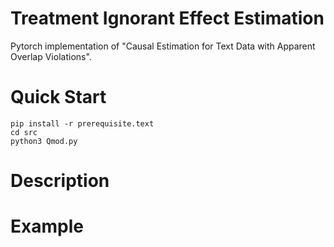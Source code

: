 # Treatment Ignorant Effect Estimation
Pytorch implementation of "Causal Estimation for Text Data with Apparent Overlap Violations".

# Quick Start
```
pip install -r prerequisite.text
cd src
python3 Qmod.py
```

# Description


# Example
